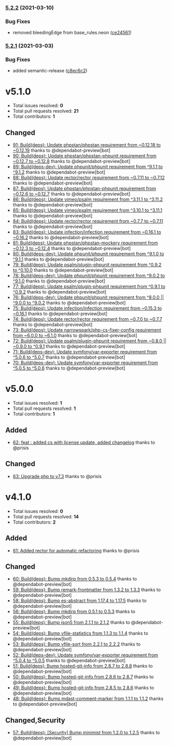 ### [5.2.2](https://github.com/narrowspark/coding-standard/compare/v5.2.1...v5.2.2) (2021-03-10)


### Bug Fixes

* removed bleedingEdge from base_rules.neon ([ce24561](https://github.com/narrowspark/coding-standard/commit/ce24561f98606cbcc5976cb7e96ccec37a09803f))

### [5.2.1](https://github.com/narrowspark/coding-standard/compare/v5.2.0...v5.2.1) (2021-03-03)


### Bug Fixes

* added semantic-release ([c8ec6c2](https://github.com/narrowspark/coding-standard/commit/c8ec6c2a52cee08f9713741a7d42e0ce28c92e1a))

v5.1.0
======

- Total issues resolved: **0**
- Total pull requests resolved: **21**
- Total contributors: **1**

Changed
-------

 - [91: Build(deps): Update phpstan/phpstan requirement from ~0.12.18 to ~0.12.19](https://github.com/narrowspark/coding-standard/pull/91) thanks to @dependabot-preview[bot]
 - [90: Build(deps): Update phpstan/phpstan-phpunit requirement from ~0.12.7 to ~0.12.8](https://github.com/narrowspark/coding-standard/pull/90) thanks to @dependabot-preview[bot]
 - [89: Build(deps-dev): Update phpunit/phpunit requirement from ^9.1.1 to ^9.1.2](https://github.com/narrowspark/coding-standard/pull/89) thanks to @dependabot-preview[bot]
 - [88: Build(deps): Update rector/rector requirement from ~0.7.11 to ~0.7.12](https://github.com/narrowspark/coding-standard/pull/88) thanks to @dependabot-preview[bot]
 - [87: Build(deps): Update phpstan/phpstan-phpunit requirement from ~0.12.6 to ~0.12.7](https://github.com/narrowspark/coding-standard/pull/87) thanks to @dependabot-preview[bot]
 - [86: Build(deps): Update vimeo/psalm requirement from ^3.11.1 to ^3.11.2](https://github.com/narrowspark/coding-standard/pull/86) thanks to @dependabot-preview[bot]
 - [85: Build(deps): Update vimeo/psalm requirement from ^3.10.1 to ^3.11.1](https://github.com/narrowspark/coding-standard/pull/85) thanks to @dependabot-preview[bot]
 - [84: Build(deps): Update rector/rector requirement from ~0.7.7 to ~0.7.11](https://github.com/narrowspark/coding-standard/pull/84) thanks to @dependabot-preview[bot]
 - [83: Build(deps): Update infection/infection requirement from ~0.16.1 to ~0.16.2](https://github.com/narrowspark/coding-standard/pull/83) thanks to @dependabot-preview[bot]
 - [81: Build(deps): Update phpstan/phpstan-mockery requirement from ~0.12.3 to ~0.12.4](https://github.com/narrowspark/coding-standard/pull/81) thanks to @dependabot-preview[bot]
 - [80: Build(deps-dev): Update phpunit/phpunit requirement from ^9.1.0 to ^9.1.1](https://github.com/narrowspark/coding-standard/pull/80) thanks to @dependabot-preview[bot]
 - [79: Build(deps): Update psalm/plugin-phpunit requirement from ^0.9.2 to ^0.10.0](https://github.com/narrowspark/coding-standard/pull/79) thanks to @dependabot-preview[bot]
 - [78: Build(deps-dev): Update phpunit/phpunit requirement from ^9.0.2 to ^9.1.0](https://github.com/narrowspark/coding-standard/pull/78) thanks to @dependabot-preview[bot]
 - [77: Build(deps): Update psalm/plugin-phpunit requirement from ^0.9.1 to ^0.9.2](https://github.com/narrowspark/coding-standard/pull/77) thanks to @dependabot-preview[bot]
 - [76: Build(deps-dev): Update phpunit/phpunit requirement from ^8.0.0 || ^9.0.0 to ^9.0.2](https://github.com/narrowspark/coding-standard/pull/76) thanks to @dependabot-preview[bot]
 - [75: Build(deps): Update infection/infection requirement from ~0.15.3 to ~0.16.1](https://github.com/narrowspark/coding-standard/pull/75) thanks to @dependabot-preview[bot]
 - [74: Build(deps): Update rector/rector requirement from ~0.7.0 to ~0.7.7](https://github.com/narrowspark/coding-standard/pull/74) thanks to @dependabot-preview[bot]
 - [73: Build(deps): Update narrowspark/php-cs-fixer-config requirement from ~6.0.0 to ~6.1.0](https://github.com/narrowspark/coding-standard/pull/73) thanks to @dependabot-preview[bot]
 - [72: Build(deps): Update psalm/plugin-phpunit requirement from ~0.8.0 || ~0.9.0 to ^0.9.1](https://github.com/narrowspark/coding-standard/pull/72) thanks to @dependabot-preview[bot]
 - [71: Build(deps-dev): Update symfony/var-exporter requirement from ^5.0.6 to ^5.0.7](https://github.com/narrowspark/coding-standard/pull/71) thanks to @dependabot-preview[bot]
 - [70: Build(deps-dev): Update symfony/var-exporter requirement from ^5.0.5 to ^5.0.6](https://github.com/narrowspark/coding-standard/pull/70) thanks to @dependabot-preview[bot]

v5.0.0
======

- Total issues resolved: **1**
- Total pull requests resolved: **1**
- Total contributors: **1**

Added
-----

 - [62: feat : added cs with license update, added changelog](https://github.com/narrowspark/coding-standard/pull/62) thanks to @prisis

Changed
-------

 - [63: Upgrade php to v7.3](https://github.com/narrowspark/coding-standard/issues/63) thanks to @prisis

v4.1.0
======

- Total issues resolved: **0**
- Total pull requests resolved: **14**
- Total contributors: **2**

Added
-----

 - [61: Added rector for automatic refactoring](https://github.com/narrowspark/coding-standard/pull/61) thanks to @prisis

Changed
-------

 - [60: Build(deps): Bump mkdirp from 0.5.3 to 0.5.4](https://github.com/narrowspark/coding-standard/pull/60) thanks to @dependabot-preview[bot]
 - [59: Build(deps): Bump remark-frontmatter from 1.3.2 to 1.3.3](https://github.com/narrowspark/coding-standard/pull/59) thanks to @dependabot-preview[bot]
 - [58: Build(deps): Bump es-abstract from 1.17.4 to 1.17.5](https://github.com/narrowspark/coding-standard/pull/58) thanks to @dependabot-preview[bot]
 - [56: Build(deps): Bump mkdirp from 0.5.1 to 0.5.3](https://github.com/narrowspark/coding-standard/pull/56) thanks to @dependabot-preview[bot]
 - [55: Build(deps): Bump json5 from 2.1.1 to 2.1.2](https://github.com/narrowspark/coding-standard/pull/55) thanks to @dependabot-preview[bot]
 - [54: Build(deps): Bump vfile-statistics from 1.1.3 to 1.1.4](https://github.com/narrowspark/coding-standard/pull/54) thanks to @dependabot-preview[bot]
 - [53: Build(deps): Bump vfile-sort from 2.2.1 to 2.2.2](https://github.com/narrowspark/coding-standard/pull/53) thanks to @dependabot-preview[bot]
 - [52: Build(deps-dev): Update symfony/var-exporter requirement from ^5.0.4 to ^5.0.5](https://github.com/narrowspark/coding-standard/pull/52) thanks to @dependabot-preview[bot]
 - [51: Build(deps): Bump hosted-git-info from 2.8.7 to 2.8.8](https://github.com/narrowspark/coding-standard/pull/51) thanks to @dependabot-preview[bot]
 - [50: Build(deps): Bump hosted-git-info from 2.8.6 to 2.8.7](https://github.com/narrowspark/coding-standard/pull/50) thanks to @dependabot-preview[bot]
 - [49: Build(deps): Bump hosted-git-info from 2.8.5 to 2.8.6](https://github.com/narrowspark/coding-standard/pull/49) thanks to @dependabot-preview[bot]
 - [48: Build(deps): Bump mdast-comment-marker from 1.1.1 to 1.1.2](https://github.com/narrowspark/coding-standard/pull/48) thanks to @dependabot-preview[bot]

Changed,Security
----------------

 - [57: Build(deps): &#91;Security&#93; Bump minimist from 1.2.0 to 1.2.5](https://github.com/narrowspark/coding-standard/pull/57) thanks to @dependabot-preview[bot]
